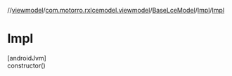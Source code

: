 //[viewmodel](../../../../index.md)/[com.motorro.rxlcemodel.viewmodel](../../index.md)/[BaseLceModel](../index.md)/[Impl](index.md)/[Impl](-impl.md)

# Impl

[androidJvm]\
constructor()
